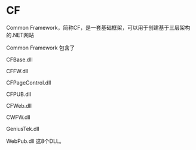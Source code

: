CF
==

Common Framework，简称CF，是一套基础框架，可以用于创建基于三层架构的.NET网站


Common Framework 包含了

CFBase.dll

CFFW.dll

CFPageControl.dll

CFPUB.dll

CFWeb.dll

CWFW.dll

GeniusTek.dll

WebPub.dll 这8个DLL。




